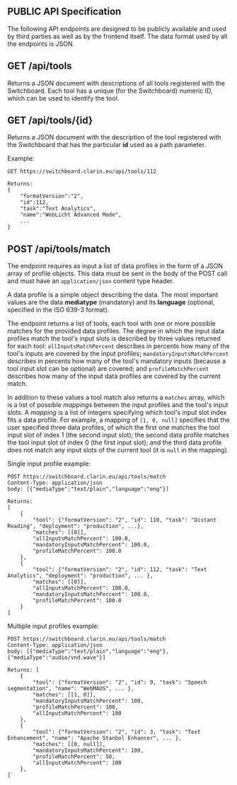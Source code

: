PUBLIC API Specification
--------------------------

The following API endpoints are designed to be publicly available and used by third parties as well as by the frontend itself. The data format used by all the endpoints is JSON.

## GET /api/tools

Returns a JSON document with descriptions of all tools registered with the Switchboard. Each tool has a unique (for the Switchboard) numeric ID, which can be used to identify the tool.

## GET /api/tools/{id}

Returns a JSON document with the description of the tool registered with the Switchboard that has the particular **id** used as a path parameter.

Example:
```
GET https://switchboard.clarin.eu/api/tools/112

Returns:
{
    "formatVersion":"2",
    "id":112,
    "task":"Text Analytics",
    "name":"WebLicht Advanced Mode",
    ...
}
```

## POST /api/tools/match

The endpoint requires as input a list of data profiles in the form of a JSON array of profile objects. This data must be sent in the body of the POST call and must have an `application/json` content type header.

A data profile is a simple object describing the data. The most important values are the data **mediatype** (mandatory) and its **language** (optional, specified in the ISO 639-3 format).

The endpoint returns a list of tools, each tool with one or more possible matches for the provided data profiles. The degree in which the input data profiles match the tool's input slots is described by three values returned for each tool: `allInputsMatchPercent` describes in percents how many of the tool's inputs are covered by the input profiles; `mandatoryInputsMatchPercent` describes in percents how many of the tool's mandatory inputs (because a tool input slot can be optional) are covered; and `profileMatchPercent` describes how many of the input data profiles are covered by the current match.

In addition to these values a tool match also returns a `matches` array, which is a list of possible *mappings* between the input profiles and the tool's input slots. A *mapping* is a list of integers specifying which tool's input slot index fits a data profile. For example, a mapping of `[1, 0, null]` specifies that the user specified three data profiles, of which the first one matches the tool input slot of index 1 (the second input slot); the second data profile matches the tool input slot of index 0 (the first input slot); and the third data profile does not match any input slots of the current tool (it is `null` in the mapping).


Single input profile example:
```
POST https://switchboard.clarin.eu/api/tools/match
Content-Type: application/json
body: [{"mediaType":"text/plain","language":"eng"}]

Returns:
[
    {
        "tool": {"formatVersion": "2", "id": 110, "task": "Distant Reading", "deployment": "production", ...},
        "matches": [[0]],
        "allInputsMatchPercent": 100.0,
        "mandatoryInputsMatchPercent": 100.0,
        "profileMatchPercent": 100.0
    },
    {
        "tool": {"formatVersion": "2", "id": 112, "task": "Text Analytics", "deployment": "production", ... },
        "matches": [[0]],
        "allInputsMatchPercent": 100.0,
        "mandatoryInputsMatchPercent": 100.0,
        "profileMatchPercent": 100.0
    }
]
```

Multiple input profiles example:
```
POST https://switchboard.clarin.eu/api/tools/match
Content-Type: application/json
body: [{"mediaType":"text/plain","language":"eng"},{"mediaType":"audio/vnd.wave"}]

Returns: [
    {
        "tool": {"formatVersion": "2", "id": 9, "task": "Speech segmentation", "name": "WebMAUS", ... },
        "matches": [[1, 0]],
        "mandatoryInputsMatchPercent": 100,
        "profileMatchPercent": 100,
        "allInputsMatchPercent": 100
    },
    {
        "tool": {"formatVersion": "2", "id": 3, "task": "Text Enhancement", "name": "Apache Stanbol Enhancer", ... },
        "matches": [[0, null]],
        "mandatoryInputsMatchPercent": 100,
        "profileMatchPercent": 50,
        "allInputsMatchPercent": 100
    },
]`
